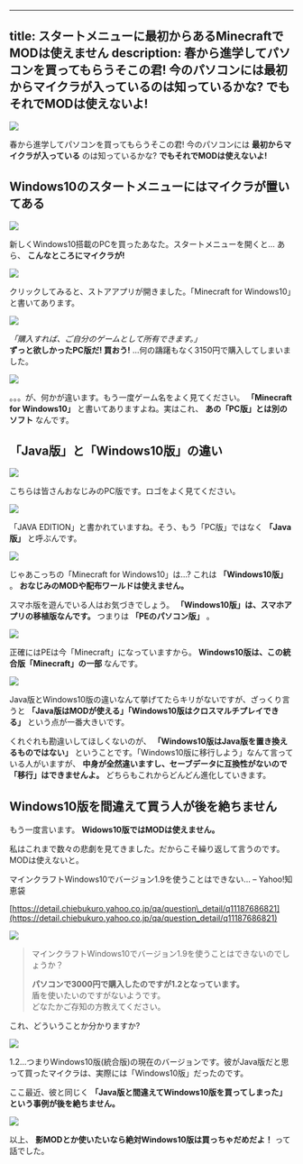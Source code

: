 
---
title: スタートメニューに最初からあるMinecraftでMODは使えません
description: 春から進学してパソコンを買ってもらうそこの君! 今のパソコンには最初からマイクラが入っているのは知っているかな? でもそれでMODは使えないよ!
---

![](https://cdn-ak.f.st-hatena.com/images/fotolife/s/sasigume/20210208/20210208123521.png)

春から進学してパソコンを買ってもらうそこの君! 今のパソコンには **最初からマイクラが入っている** のは知っているかな? **でもそれでMODは使えないよ!**

## Windows10のスタートメニューにはマイクラが置いてある

![](https://cdn-ak.f.st-hatena.com/images/fotolife/s/sasigume/20210208/20210208091126.png)

新しくWindows10搭載のPCを買ったあなた。スタートメニューを開くと… あら、 **こんなところにマイクラが!**

![](https://cdn-ak.f.st-hatena.com/images/fotolife/s/sasigume/20210208/20210208102007.png)

クリックしてみると、ストアアプリが開きました。「Minecraft for Windows10」と書いてあります。

![](https://cdn-ak.f.st-hatena.com/images/fotolife/s/sasigume/20210208/20210208103328.png)

_「購入すれば、ご自分のゲームとして所有できます。」_  
**ずっと欲しかったPC版だ! 買おう!** …何の躊躇もなく3150円で購入してしまいました。

![](https://cdn-ak.f.st-hatena.com/images/fotolife/s/sasigume/20210208/20210208101341.png)

。。。が、何かが違います。もう一度ゲーム名をよく見てください。 **「Minecraft for Windows10」** と書いてありますよね。実はこれ、 **あの「PC版」とは別のソフト** なんです。

## 「Java版」と「Windows10版」の違い

![](https://cdn-ak.f.st-hatena.com/images/fotolife/s/sasigume/20210208/20210208094701.png)

こちらは皆さんおなじみのPC版です。ロゴをよく見てください。

![](https://cdn-ak.f.st-hatena.com/images/fotolife/s/sasigume/20210208/20210208101548.png)

「JAVA EDITION」と書かれていますね。そう、もう「PC版」ではなく **「Java版」** と呼ぶんです。

![](https://cdn-ak.f.st-hatena.com/images/fotolife/s/sasigume/20210208/20210208103306.png)

じゃあこっちの「Minecraft for Windows10」は…? これは **「Windows10版」** 。 **おなじみのMODや配布ワールドは使えません。**

スマホ版を遊んでいる人はお気づきでしょう。 **「Windows10版」は、スマホアプリの移植版なんです。** つまりは **「PEのパソコン版」** 。

![](https://cdn-ak.f.st-hatena.com/images/fotolife/s/sasigume/20210208/20210208102337.png)

正確にはPEは今「Minecraft」になっていますから。 **Windows10版は、この統合版「Minecraft」の一部** なんです。

![](https://cdn-ak.f.st-hatena.com/images/fotolife/s/sasigume/20210208/20210208105159.png)

Java版とWindows10版の違いなんて挙げてたらキリがないですが、ざっくり言うと **「Java版はMODが使える」「Windows10版はクロスマルチプレイできる」** という点が一番大きいです。

くれぐれも勘違いしてほしくないのが、 **「Windows10版はJava版を置き換えるものではない」** ということです。「Windows10版に移行しよう」なんて言っている人がいますが、 **中身が全然違いますし、セーブデータに互換性がないので「移行」はできませんよ。** どちらもこれからどんどん進化していきます。

## Windows10版を間違えて買う人が後を絶ちません

もう一度言います。 **Widows10版ではMODは使えません。**

私はこれまで数々の悲劇を見てきました。だからこそ繰り返して言うのです。MODは使えないと。

マインクラフトWindows10でバージョン1.9を使うことはできない… – Yahoo!知恵袋

[https://detail.chiebukuro.yahoo.co.jp/qa/question\_detail/q11187686821](https://detail.chiebukuro.yahoo.co.jp/qa/question_detail/q11187686821)

![](https://cdn-ak.f.st-hatena.com/images/fotolife/s/sasigume/20210208/20210208114956.png)

> マインクラフトWindows10でバージョン1.9を使うことはできないのでしょうか？
> 
> **パソコンで3000円で購入したのですが1.2となっています。**  
> 盾を使いたいのですがないようです。  
> どなたかご存知の方教えてください。

これ、どういうことか分かりますか?

![](https://cdn-ak.f.st-hatena.com/images/fotolife/s/sasigume/20210208/20210208103155.png)

1.2…つまりWindows10版(統合版)の現在のバージョンです。彼がJava版だと思って買ったマイクラは、実際には「Windows10版」だったのです。

ここ最近、彼と同じく **「Java版と間違えてWindows10版を買ってしまった」という事例が後を絶ちません。**

![](https://cdn-ak.f.st-hatena.com/images/fotolife/s/sasigume/20210208/20210208091835.png)

以上、 **影MODとか使いたいなら絶対Windows10版は買っちゃだめだよ！** って話でした。